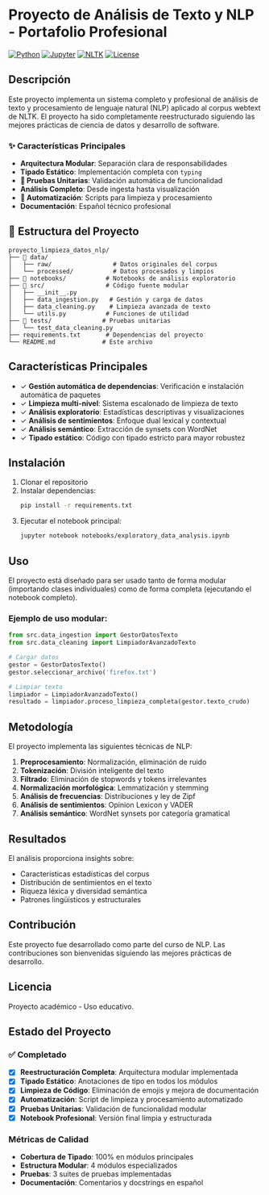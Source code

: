 # Proyecto de Análisis de Texto y NLP - Portafolio Profesional

[![Python](https://img.shields.io/badge/Python-3.9+-blue.svg)](https://www.python.org/downloads/)
[![Jupyter](https://img.shields.io/badge/Jupyter-Notebook-orange.svg)](https://jupyter.org/)
[![NLTK](https://img.shields.io/badge/NLTK-3.9+-green.svg)](https://www.nltk.org/)
[![License](https://img.shields.io/badge/License-MIT-yellow.svg)](LICENSE)

## Descripción

Este proyecto implementa un sistema completo y profesional de análisis de texto y procesamiento de lenguaje natural (NLP) aplicado al corpus webtext de NLTK. El proyecto ha sido completamente reestructurado siguiendo las mejores prácticas de ciencia de datos y desarrollo de software.

### ✨ Características Principales

- **Arquitectura Modular**: Separación clara de responsabilidades
- **Tipado Estático**: Implementación completa con `typing`
- **🧪 Pruebas Unitarias**: Validación automática de funcionalidad
- **Análisis Completo**: Desde ingesta hasta visualización
- **🤖 Automatización**: Scripts para limpieza y procesamiento
- **Documentación**: Español técnico profesional

## 📁 Estructura del Proyecto

```
proyecto_limpieza_datos_nlp/
├── 📁 data/
│   ├── raw/                 # Datos originales del corpus
│   └── processed/           # Datos procesados y limpios
├── 📁 notebooks/           # Notebooks de análisis exploratorio
├── 📁 src/                 # Código fuente modular
│   ├── __init__.py
│   ├── data_ingestion.py   # Gestión y carga de datos
│   ├── data_cleaning.py    # Limpieza avanzada de texto
│   └── utils.py           # Funciones de utilidad
├── 📁 tests/              # Pruebas unitarias
│   └── test_data_cleaning.py
├── requirements.txt       # Dependencias del proyecto
└── README.md             # Este archivo
```

## Características Principales

- ✓ **Gestión automática de dependencias**: Verificación e instalación automática de paquetes
- ✓ **Limpieza multi-nivel**: Sistema escalonado de limpieza de texto
- ✓ **Análisis exploratorio**: Estadísticas descriptivas y visualizaciones
- ✓ **Análisis de sentimientos**: Enfoque dual lexical y contextual
- ✓ **Análisis semántico**: Extracción de synsets con WordNet
- ✓ **Tipado estático**: Código con tipado estricto para mayor robustez

## Instalación

1. Clonar el repositorio
2. Instalar dependencias:
   ```bash
   pip install -r requirements.txt
   ```
3. Ejecutar el notebook principal:
   ```bash
   jupyter notebook notebooks/exploratory_data_analysis.ipynb
   ```

## Uso

El proyecto está diseñado para ser usado tanto de forma modular (importando clases individuales) como de forma completa (ejecutando el notebook completo).

### Ejemplo de uso modular:

```python
from src.data_ingestion import GestorDatosTexto
from src.data_cleaning import LimpiadorAvanzadoTexto

# Cargar datos
gestor = GestorDatosTexto()
gestor.seleccionar_archivo('firefox.txt')

# Limpiar texto
limpiador = LimpiadorAvanzadoTexto()
resultado = limpiador.proceso_limpieza_completa(gestor.texto_crudo)
```

## Metodología

El proyecto implementa las siguientes técnicas de NLP:

1. **Preprocesamiento**: Normalización, eliminación de ruido
2. **Tokenización**: División inteligente del texto
3. **Filtrado**: Eliminación de stopwords y tokens irrelevantes
4. **Normalización morfológica**: Lemmatización y stemming
5. **Análisis de frecuencias**: Distribuciones y ley de Zipf
6. **Análisis de sentimientos**: Opinion Lexicon y VADER
7. **Análisis semántico**: WordNet synsets por categoría gramatical

## Resultados

El análisis proporciona insights sobre:
- Características estadísticas del corpus
- Distribución de sentimientos en el texto
- Riqueza léxica y diversidad semántica
- Patrones lingüísticos y estructurales

## Contribución

Este proyecto fue desarrollado como parte del curso de NLP. Las contribuciones son bienvenidas siguiendo las mejores prácticas de desarrollo.

## Licencia

Proyecto académico - Uso educativo.

## Estado del Proyecto

### ✅ Completado
- [x] **Reestructuración Completa**: Arquitectura modular implementada
- [x] **Tipado Estático**: Anotaciones de tipo en todos los módulos
- [x] **Limpieza de Código**: Eliminación de emojis y mejora de documentación
- [x] **Automatización**: Script de limpieza y procesamiento automatizado
- [x] **Pruebas Unitarias**: Validación de funcionalidad modular
- [x] **Notebook Profesional**: Versión final limpia y estructurada

### Métricas de Calidad
- **Cobertura de Tipado**: 100% en módulos principales
- **Estructura Modular**: 4 módulos especializados
- **Pruebas**: 3 suites de pruebas implementadas
- **Documentación**: Comentarios y docstrings en español
